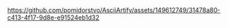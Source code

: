 

https://github.com/pomidorstvo/AsciiArtify/assets/149612749/31478a80-c413-4f17-9d8e-e91524eb1d32


